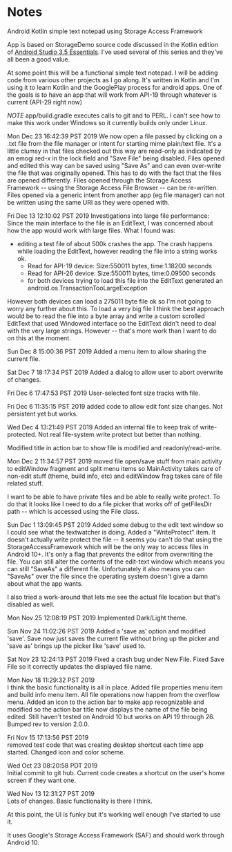 # Notes
Android Kotlin simple text notepad using Storage Access Framework

App is based on StorageDemo source code discussed in 
the Kotlin edition of 
[Android Studio 3.5 Essentials](https://www.ebookfrenzy.com/ebookpages/kotlin_android_studio_35_ebook.html).
I've used several of this series and they've all been a good value.

At some point this will be a functional simple text notepad.
I will be adding code from various other projects as I go
along.  It's written in Kotlin and I'm using it to learn
Kotlin and the GooglePlay process for android apps.  One of
the goals is to have an app that will work from API-19
through whatever is current (API-29 right now)

*NOTE* app/build.gradle executes calls to git and to PERL.
I can't see how to make this work under Windows so it
currently builds only under Linux.

Mon Dec 23 16:42:39 PST 2019
We now open a file passed by clicking on a .txt file from the file
manager or intent for starting mime plain/text file.  It's a little
clumsy in that files checked out this way are read-only as indicated by
an emogi red-x in the lock field and "Save File" being disabled.  Files
opened and edited this way can be saved using "Save As" and can even
over-write the file that was originally opened.  This has to do with
the fact that the files are opened differently.  Files opened through the
Storage Access Framework -- using the Storage Access File Browser --
can be re-written.  Files opened via a generic
intent from another app (eg file manager) can not be written using
the same URI as they were opened with.

Fri Dec 13 12:10:02 PST 2019
Investigations into large file performance:<br>
Since the main interface to the file is an EditText, I was concerned
about how the app would work with large files.  What I found was:<br/>
* editing a test file of about 500k crashes the app.  The crash happens
while loading the EditText, however reading the file into a string works ok.
    * Read for API-19 device: Size:550011 bytes, time:1.18200 seconds
    * Read for API-26 device: Size:550011 bytes, time:0.09500 seconds
    * for both devices trying to load this file into the EditText
    generated an android.os.TransactionTooLargeException

However both devices can load a 275011 byte file ok so I'm not going to
worry any further about this.  To load a very big
file I think the best approach would be to read the file into a
byte array and write a custom scrolled EditText that used Windowed
interface so the EditText didn't need to deal with the very large
strings.  However -- that's more work than I want to do on this
at the moment.

Sun Dec  8 15:00:36 PST 2019
Added a menu item to allow sharing the current file.

Sat Dec  7 18:17:34 PST 2019
Added a dialog to allow user to abort overwrite of changes.

Fri Dec  6 17:47:53 PST 2019
User-selected font size tracks with file.

Fri Dec  6 11:35:15 PST 2019
added code to allow edit font size changes.  Not persistent yet but
works.

Wed Dec  4 13:21:49 PST 2019
Added an internal file to keep trak of write-protected.  Not
real file-system write protect but better than nothing.

Modified title in action bar to show file is modified and readonly/read-write.

Mon Dec  2 11:34:57 PST 2019
moved file open/save stuff from main activity to editWindow 
fragment and split menu items so MainActivity takes care
of non-edit stuff (theme, build info, etc) and editWindow
frag takes care of file related stuff.

I want to be able to have private files and be able to really
write protect.  To do that it looks like I need to do a file
picker that works off of getFilesDir path -- which is accessed
using the File class.

Sun Dec  1 13:09:45 PST 2019
Added some debug to the edit text window so I could see what the textwatcher
is doing.  Added a "WriteProtect" item.  It doesn't actually write protect
the file -- it seems you can't do that using the StorageAccessFramework
which will be the only way to access files in Android 10+.  It's only a flag
that prevents the editor from overwriting the file.  You can still alter the
contents of the edit-text window which means you can still "SaveAs" a different
file.  Unfortunately it also means you can "SaveAs" over the file since the
operating system doesn't give a damn about what the app wants.

I also tried a work-around that lets me see the actual file location but 
that's disabled as well.

Mon Nov 25 12:08:19 PST 2019
Implemented Dark/Light theme.

Sun Nov 24 11:02:26 PST 2019
Added a 'save as' option and modified 'save'.  Save
now just saves the current file without bring up the picker
and 'save as' brings up the picker like 'save' used to.

Sat Nov 23 12:24:13 PST 2019
Fixed a crash bug under New File.  Fixed Save File so it
correctly updates the displayed file name.

Mon Nov 18 11:29:32 PST 2019<br>
I think the basic functionality is all in place.  Added
file properties menu item and build info menu item.
All file operations now happen from the overflow menu.
Added an icon to the action bar to make app recognizable
and modified so the action bar title now displays the name of
the file being edited.
Still haven't tested on Android 10 but works on API 19 through
26.
Bumped rev to version 2.0.0.

Fri Nov 15 17:13:56 PST 2019<br>
removed test code that was creating desktop shortcut each time app started.
Changed icon and color scheme.

Wed Oct 23 08:20:58 PDT 2019<br>
Initial commit to git hub.  Current code creates a shortcut
on the user's home screen if they want one.

Wed Nov 13 12:31:27 PST 2019<br>
Lots of changes.   Basic functionality is there I think.

At this point, the UI is funky but it's working well enough I've 
started to use it.

It uses Google's Storage Access Framework (SAF) and should work
through Android 10.
